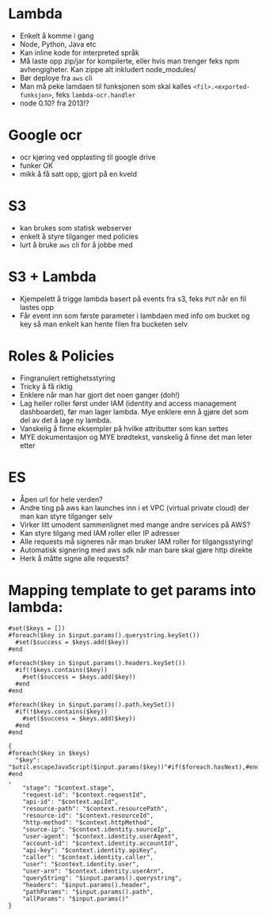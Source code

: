 # Lambda
- Enkelt å komme i gang
- Node, Python, Java etc
- Kan inline kode for interpreted språk
- Må laste opp zip/jar for kompilerte, eller hvis man trenger feks npm avhengigheter. Kan zippe alt inkludert node_modules/
- Bør deploye fra `aws` cli
- Man må peke lamdaen til funksjonen som skal kalles `<fil>.<exported-funksjon>`, feks `lambda-ocr.handler`
- node 0.10? fra 2013!?

# Google ocr
- ocr kjøring ved opplasting til google drive
- funker OK
- mikk å få satt opp, gjort på en kveld

# S3
- kan brukes som statisk webserver
- enkelt å styre tilganger med policies
- lurt å bruke `aws` cli for å jobbe med

# S3 + Lambda
- Kjempelett å trigge lambda basert på events fra s3, feks `PUT` når en fil lastes opp
- Får event inn som første parameter i lambdaen med info om bucket og key så man enkelt kan hente filen fra bucketen selv

# Roles & Policies
- Fingranulert rettighetsstyring
- Tricky å få riktig
- Enklere når man har gjort det noen ganger (doh!)
- Lag heller roller først under IAM (identity and access management dashboardet), før man lager lambda. Mye enklere enn å gjøre det som del av det å lage ny lambda.
- Vanskelig å finne eksempler på hvilke attributter som kan settes
- MYE dokumentasjon og MYE brødtekst, vanskelig å finne det man leter etter

# ES
- Åpen url for hele verden?
- Andre ting på aws kan launches inn i et VPC (virtual private cloud) der man kan styre tilganger selv
- Virker litt umodent sammenlignet med mange andre services på AWS?
- Kan styre tilgang med IAM roller eller IP adresser
- Alle requests må signeres når man bruker IAM roller for tilgangsstyring!
- Automatisk signering med aws sdk når man bare skal gjøre http direkte
- Herk å måtte signe alle requests?

# Mapping template to get params into lambda:

```
#set($keys = [])
#foreach($key in $input.params().querystring.keySet())
  #set($success = $keys.add($key))
#end

#foreach($key in $input.params().headers.keySet())
  #if(!$keys.contains($key))
    #set($success = $keys.add($key))
  #end
#end

#foreach($key in $input.params().path.keySet())
  #if(!$keys.contains($key))
    #set($success = $keys.add($key))
  #end
#end

{
#foreach($key in $keys)
  "$key": "$util.escapeJavaScript($input.params($key))"#if($foreach.hasNext),#end
#end
,
    "stage": "$context.stage",
    "request-id": "$context.requestId",
    "api-id": "$context.apiId",
    "resource-path": "$context.resourcePath",
    "resource-id": "$context.resourceId",
    "http-method": "$context.httpMethod",
    "source-ip": "$context.identity.sourceIp",
    "user-agent": "$context.identity.userAgent",
    "account-id": "$context.identity.accountId",
    "api-key": "$context.identity.apiKey",
    "caller": "$context.identity.caller",
    "user": "$context.identity.user",
    "user-arn": "$context.identity.userArn",
    "queryString": "$input.params().querystring",
    "headers": "$input.params().header",
    "pathParams": "$input.params().path",
    "allParams": "$input.params()"
}
```

